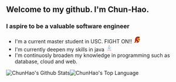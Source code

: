 ## Welcome to my github. I'm Chun-Hao.

### I aspire to be a valuable software engineer

* I'm a current master student in USC. FIGHT ON!! <img alt="trojan" src="https://github.com/ja841014/ja841014/blob/master/trojan.png" width="20">
* I'm currently deepen my skills in java<img alt="java" src="https://github.com/ja841014/ja841014/blob/master/java.png" width="25">
* I'm continuosly broaden my knowledge in programming such as database, cloud and web.
<img align="left" alt="ChunHao's Github Stats" src="https://github-readme-stats.vercel.app/api?username=ja841014&theme=dark&hide_border=true"/>
<!-- [![Anurag's github stats](https://github-readme-stats.vercel.app/api?username=ja841014&theme=dark&hide_border=true)](https://github.com/anuraghazra/github-readme-stats) -->

<img align="left" alt="ChunHao's Top Language" src="https://github-readme-stats.vercel.app/api/top-langs/?username=ja841014&layout=compact&hide=c%23&langs_count=6&theme=dark"/>

<!-- [![Top Langs](https://github-readme-stats.vercel.app/api/top-langs/?username=anuraghazra&layout=compact)](https://github.com/anuraghazra/github-readme-stats) -->


<!-- [![Top Langs](https://github-readme-stats.vercel.app/api/top-langs/?username=ja841014&layout=compact&hide=c#&langs_count=10)](https://github.com/anuraghazra/github-readme-stats) -->

